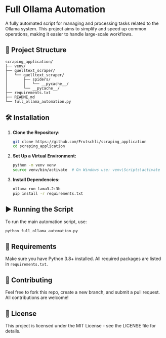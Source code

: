 # Full Ollama Automation

A fully automated script for managing and processing tasks related to the Ollama system. This project aims to simplify and speed up common operations, making it easier to handle large-scale workflows.

## 📁 Project Structure

```
scraping_application/
├── venv/
├── quelltext_scraper/
│   └── quelltext_scraper/
│       ├── spiders/
│       │   └── __pycache__/
│       └── __pycache__/
├── requirements.txt
├── README.md
└── full_ollama_automation.py
```

## 🛠️ Installation

1. **Clone the Repository:**

   ```bash
   git clone https://github.com/Frutschli/scraping_application
   cd scraping_application
   ```
2. **Set Up a Virtual Environment:**

   ```bash
   python -m venv venv
   source venv/bin/activate  # On Windows use: venv\Scripts\activate
   ```
3. **Install Dependencies:**

   ```bash
   ollama run lama3.2:3b
   pip install -r requirements.txt
   ```

## ▶️ Running the Script

To run the main automation script, use:

```bash
python full_ollama_automation.py
```

## 📄 Requirements

Make sure you have Python 3.8+ installed. All required packages are listed in `requirements.txt`.

## 🤝 Contributing

Feel free to fork this repo, create a new branch, and submit a pull request. All contributions are welcome!

## 📝 License

This project is licensed under the MIT License - see the LICENSE file for details.
